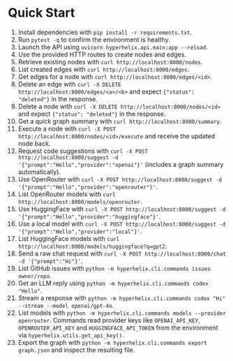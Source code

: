 # Quick Start

1. Install dependencies with `pip install -r requirements.txt`.
2. Run `pytest -q` to confirm the environment is healthy.
3. Launch the API using `uvicorn hyperhelix.api.main:app --reload`.
4. Use the provided HTTP routes to create nodes and edges.
5. Retrieve existing nodes with `curl http://localhost:8000/nodes`.
6. List created edges with `curl http://localhost:8000/edges`.
7. Get edges for a node with `curl http://localhost:8000/edges/<id>`.
8. Delete an edge with `curl -X DELETE http://localhost:8000/edges/<a>/<b>` and expect `{"status": "deleted"}` in the response.
9. Delete a node with `curl -X DELETE http://localhost:8000/nodes/<id>` and expect `{"status": "deleted"}` in the response.
10. Get a quick graph summary with `curl http://localhost:8000/summary`.
11. Execute a node with `curl -X POST http://localhost:8000/nodes/<id>/execute` and receive the updated node back.
12. Request code suggestions with `curl -X POST http://localhost:8000/suggest -d '{"prompt":"Hello","provider":"openai"}'` (includes a graph summary automatically).
13. Use OpenRouter with `curl -X POST http://localhost:8000/suggest -d '{"prompt":"Hello","provider":"openrouter"}'`.
14. List OpenRouter models with `curl http://localhost:8000/models/openrouter`.
15. Use HuggingFace with `curl -X POST http://localhost:8000/suggest -d '{"prompt":"Hello","provider":"huggingface"}'`.
16. Use a local model with `curl -X POST http://localhost:8000/suggest -d '{"prompt":"Hello","provider":"local"}'`.
17. List HuggingFace models with `curl http://localhost:8000/models/huggingface?q=gpt2`.
18. Send a raw chat request with `curl -X POST http://localhost:8000/chat -d '{"prompt":"Hi"}'`.
19. List GitHub issues with `python -m hyperhelix.cli.commands issues owner/repo`.
20. Get an LLM reply using `python -m hyperhelix.cli.commands codex "Hello"`.
21. Stream a response with `python -m hyperhelix.cli.commands codex "Hi" --stream --model openai/gpt-4o`.
22. List models with `python -m hyperhelix.cli.commands models --provider openrouter`.
    Commands read provider keys like `OPENAI_API_KEY`, `OPENROUTER_API_KEY` and
    `HUGGINGFACE_API_TOKEN` from the environment via
    `hyperhelix.utils.get_api_key()`.
23. Export the graph with `python -m hyperhelix.cli.commands export graph.json` and inspect the resulting file.
